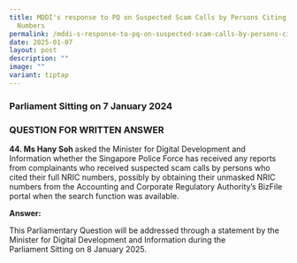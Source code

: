 ```yaml
---
title: MDDI's response to PQ on Suspected Scam Calls by Persons Citing Full NRIC
  Numbers
permalink: /mddi-s-response-to-pq-on-suspected-scam-calls-by-persons-citing-full-nric-numbers/
date: 2025-01-07
layout: post
description: ""
image: ""
variant: tiptap
---
```

<h3>Parliament Sitting on 7 January 2024</h3>
<h3>QUESTION FOR WRITTEN ANSWER</h3>
<p><strong>44. Ms Hany Soh </strong>asked the Minister for Digital Development
and Information&nbsp;whether the Singapore Police Force has received any
reports from complainants who received suspected scam calls by persons
who cited their full NRIC numbers, possibly by&nbsp;obtaining their unmasked
NRIC numbers from the Accounting and Corporate Regulatory&nbsp;Authority’s
BizFile portal when the search function was available.</p>
<p><strong>Answer:</strong>
</p>
<p>This Parliamentary Question will be addressed through a&nbsp;statement
by the Minister for Digital Development and Information during the Parliament&nbsp;Sitting
on 8 January 2025.</p>